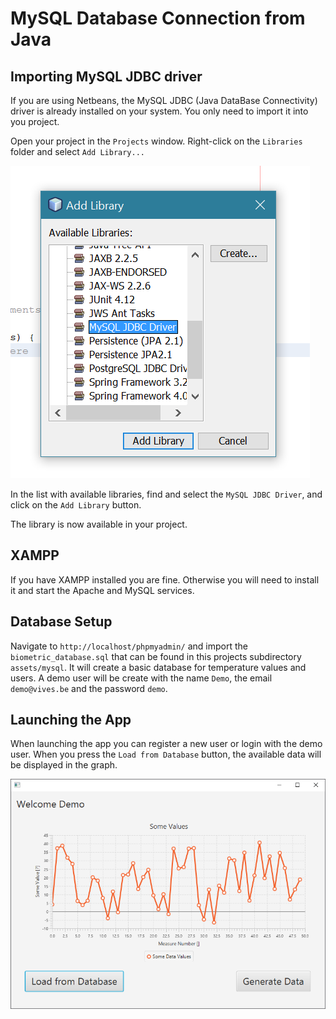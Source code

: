 # MySQL Database Connection from Java

## Importing MySQL JDBC driver

If you are using Netbeans, the MySQL JDBC \(Java DataBase Connectivity\) driver is already installed on your system. You only need to import it into you project.

Open your project in the `Projects` window. Right-click on the `Libraries` folder and select `Add Library...`

![Netbeans: Add library menu](img/netbeans_add_library.png)

In the list with available libraries, find and select the `MySQL JDBC Driver`, and click on the `Add Library` button.

The library is now available in your project.

## XAMPP

If you have XAMPP installed you are fine. Otherwise you will need to install it and start the Apache and MySQL services.

## Database Setup

Navigate to `http://localhost/phpmyadmin/` and import the `biometric_database.sql` that can be found in this projects subdirectory `assets/mysql`. It will create a basic database for temperature values and users. A demo user will be create with the name `Demo`, the email `demo@vives.be` and the password `demo`.

## Launching the App

When launching the app you can register a new user or login with the demo user. When you press the `Load from Database` button, the available data will be displayed in the graph.

![Demo Data](img/demo_data.png)
